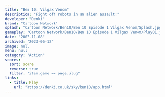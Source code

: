 ```yaml
---
title: "Ben 10: Vilgax Venom"
description: "Fight off robots in an alien assault!"
developer: "Denki"
brand: "Cartoon Network"
splash: "Cartoon Network/Ben10/Ben 10 Episode 1 Vilgax Venom/Splash.jpg"
gameplay: "Cartoon Network/Ben10/Ben 10 Episode 1 Vilgax Venom/Play01.jpg"
date: "2007-11-08"
archived: "2023-06-12"
image: null
menu: null
category: "Action"
scores:
  sort: score
  reverse: true
  filter: "item.game == page.slug"
links:
  - title: Play
    url: "https://denki.co.uk/sky/ben10/app.html"
---
```

